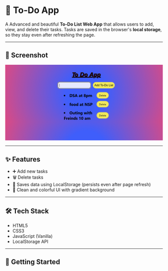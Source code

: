 # 📝 To-Do App

A Advanced and beautiful **To-Do List Web App** that allows users to add, view, and delete their tasks. Tasks are saved in the browser's **local storage**, so they stay even after refreshing the page.

---

## 📸 Screenshot

![To-Do App Screenshot](./image.png)

---

## ✨ Features

- ➕ Add new tasks
- 🗑️ Delete tasks
- 💾 Saves data using LocalStorage (persists even after page refresh)
- 🎨 Clean and colorful UI with gradient background

---

## 🛠️ Tech Stack

- HTML5
- CSS3
- JavaScript (Vanilla)
- LocalStorage API

---

## 🚀 Getting Started




